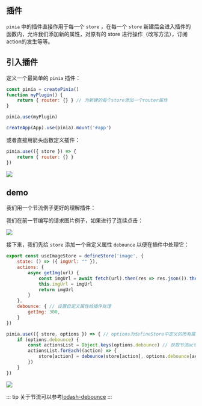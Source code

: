 
## 插件

`pinia` 中的插件直接作用于每一个 `store` ，在每一个 `store` 新建后会进入插件的函数内，允许我们添加新的属性，对原有的 store 进行操作（改写方法），订阅action的发生等等。

## 引入插件

定义一个最简单的 `pinia` 插件：

```js
const pinia = createPinia()
function myPlugin() {
    return { router: {} } // 为新建的每个store添加一个router属性
}

pinia.use(myPlugin)

createApp(App).use(pinia).mount('#app')
```

或者直接用箭头函数定义插件：
```js
pinia.use(({ store }) => {
    return { router: {} }
})
```

![](https://linyc.oss-cn-beijing.aliyuncs.com/20220530152103.png)


## demo

我们用一个节流例子更好的理解插件：

我们在前一节编写的请求图片例子，如果进行了连续点击：

![](https://linyc.oss-cn-beijing.aliyuncs.com/debounce.gif)

接下来，我们先给 `store` 添加一个自定义属性 `debounce` 以便在插件中处理它：

```js
export const useImageStore = defineStore('image', {
    state: () => ({ imgUrl: "" }),
    actions: {
        async getImg(url) {
            const imgUrl = await fetch(url).then(res => res.json()).then(({ images }) => images[0].url)
            this.imgUrl = imgUrl
            return imgUrl
        }
    },
    debounce: { // 设置自定义属性给插件处理
        getImg: 300,
    }
})
```

```js
pinia.use(({ store, options }) => { // options为defineStore中定义的所有属性，如上面的例子就会返回{state : , actions : , debounce : }
    if (options.debounce) {
        const actionsList = Object.keys(options.debounce) // 获取节流action列表
        actionsList.forEach((action) => {
            store[action] = debounce(store[action], options.debounce[action]) // action会被挂载到store的实例上，我们直接用节流后的action替代原来的action
        })
    }
})
```

![](https://linyc.oss-cn-beijing.aliyuncs.com/debounce2.gif)

::: tip
关于节流可以参考[lodash-debounce](/pages/51bcc6/)
:::